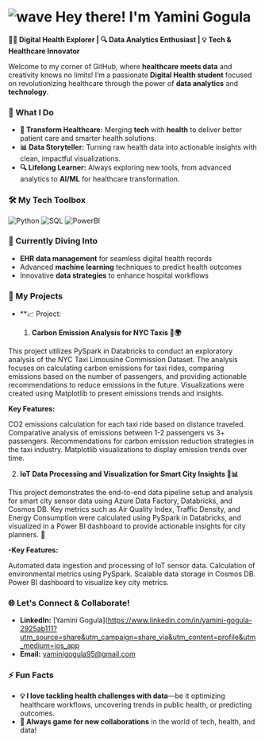 
# ![wave](https://media.giphy.com/media/hvRJCLFzcasrR4ia7z/giphy.gif) Hey there! I'm Yamini Gogula 


**👩‍💻 Digital Health Explorer | 🔍 Data Analytics Enthusiast | 💡 Tech & Healthcare Innovator**

Welcome to my corner of GitHub, where **healthcare meets data** and creativity knows no limits! I’m a passionate **Digital Health student** focused on revolutionizing healthcare through the power of **data analytics** and **technology**.



### 🚀 What I Do
- **💉 Transform Healthcare:** Merging **tech** with **health** to deliver better patient care and smarter health solutions.
- **📊 Data Storyteller:** Turning raw health data into actionable insights with clean, impactful visualizations.
- **🔍 Lifelong Learner:** Always exploring new tools, from advanced analytics to **AI/ML** for healthcare transformation.



### 🛠️ My Tech Toolbox

![Python](https://img.shields.io/badge/Python-3670A0?style=for-the-badge&logo=python&logoColor=ffdd54)
![SQL](https://img.shields.io/badge/SQL-003B57?style=for-the-badge&logo=sql&logoColor=white)
![PowerBI](https://img.shields.io/badge/PowerBI-F2C811?style=for-the-badge&logo=powerbi&logoColor=black)



### 🌱 Currently Diving Into
- **EHR data management** for seamless digital health records
- Advanced **machine learning** techniques to predict health outcomes
- Innovative **data strategies** to enhance hospital workflows



### 🧠 My Projects

- **📈 Project:
  
  1. **Carbon Emission Analysis for NYC Taxis 🚕🌍**
  
This project utilizes PySpark in Databricks to conduct an exploratory analysis of the NYC Taxi Limousine Commission Dataset. The analysis focuses on calculating carbon emissions for taxi rides, comparing emissions based on the number of passengers, and providing actionable recommendations to reduce emissions in the future. Visualizations were created using Matplotlib to present emissions trends and insights.

**Key Features:**

CO2 emissions calculation for each taxi ride based on distance traveled.
Comparative analysis of emissions between 1-2 passengers vs 3+ passengers.
Recommendations for carbon emission reduction strategies in the taxi industry.
Matplotlib visualizations to display emission trends over time.

2. **IoT Data Processing and Visualization for Smart City Insights 🌆📊**

This project demonstrates the end-to-end data pipeline setup and analysis for smart city sensor data using Azure Data Factory, Databricks, and Cosmos DB. Key metrics such as Air Quality Index, Traffic Density, and Energy Consumption were calculated using PySpark in Databricks, and visualized in a Power BI dashboard to provide actionable insights for city planners. 🚀

**-Key Features:**

Automated data ingestion and processing of IoT sensor data.
Calculation of environmental metrics using PySpark.
Scalable data storage in Cosmos DB.
Power BI dashboard to visualize key city metrics.


### 🌐 Let's Connect & Collaborate!
- **LinkedIn:** [Yamini Gogula](https://www.linkedin.com/in/yamini-gogula-2925ab111?utm_source=share&utm_campaign=share_via&utm_content=profile&utm_medium=ios_app
- **Email:** yaminigogula95@gmail.com



### ⚡ Fun Facts
- **💡 I love tackling health challenges with data**—be it optimizing healthcare workflows, uncovering trends in public health, or predicting outcomes.
- **🎯 Always game for new collaborations** in the world of tech, health, and data!




